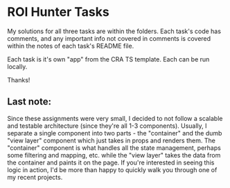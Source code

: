 # ROI Hunter Tasks

My solutions for all three tasks are within the folders. Each task's code has comments, and any important info not covered in comments is covered within the notes of each task's README file.

Each task is it's own "app" from the CRA TS template. Each can be run locally.

Thanks!

## Last note:

Since these assignments were very small, I decided to not follow a scalable and testable architecture (since they're all 1-3 components). Usually, I separate a single component into two parts - the "container" and the dumb "view layer" component which just takes in props and renders them. The "container" component is what handles all the state management, perhaps some filtering and mapping, etc. while the "view layer" takes the data from the container and paints it on the page. If you're interested in seeing this logic in action, I'd be more than happy to quickly walk you through one of my recent projects.
